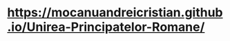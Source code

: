 <h1><a href="https://mocanuandreicristian.github.io/Unirea-Principatelor-Romane/">https://mocanuandreicristian.github.io/Unirea-Principatelor-Romane/</a></h1>
